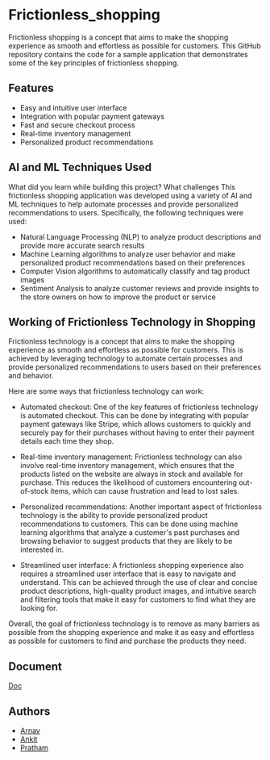 # Frictionless_shopping

Frictionless shopping is a concept that aims to make the shopping experience as smooth and effortless as possible for customers. This GitHub repository contains the code for a sample application that demonstrates some of the key principles of frictionless shopping.

## Features
- Easy and intuitive user interface
- Integration with popular payment gateways
- Fast and secure checkout process
- Real-time inventory management
- Personalized product recommendations


## AI and ML Techniques Used

What did you learn while building this project? What challenges This frictionless shopping application was developed using a variety of AI and ML techniques to help automate processes and provide personalized recommendations to users. Specifically, the following techniques were used:

- Natural Language Processing (NLP) to analyze product descriptions and provide more accurate search results
- Machine Learning algorithms to analyze user behavior and make personalized product recommendations based on their preferences
- Computer Vision algorithms to automatically classify and tag product images
- Sentiment Analysis to analyze customer reviews and provide insights to the store owners on how to improve the product or service


## Working of Frictionless Technology in Shopping

Frictionless technology is a concept that aims to make the shopping experience as smooth and effortless as possible for customers. This is achieved by leveraging technology to automate certain processes and provide personalized recommendations to users based on their preferences and behavior.

Here are some ways that frictionless technology can work:

- Automated checkout: One of the key features of frictionless technology is automated checkout. This can be done by integrating with popular payment gateways like Stripe, which allows customers to quickly and securely pay for their purchases without having to enter their payment details each time they shop.

- Real-time inventory management: Frictionless technology can also involve real-time inventory management, which ensures that the products listed on the website are always in stock and available for purchase. This reduces the likelihood of customers encountering out-of-stock items, which can cause frustration and lead to lost sales.

- Personalized recommendations: Another important aspect of frictionless technology is the ability to provide personalized product recommendations to customers. This can be done using machine learning algorithms that analyze a customer's past purchases and browsing behavior to suggest products that they are likely to be interested in.

- Streamlined user interface: A frictionless shopping experience also requires a streamlined user interface that is easy to navigate and understand. This can be achieved through the use of clear and concise product descriptions, high-quality product images, and intuitive search and filtering tools that make it easy for customers to find what they are looking for.

Overall, the goal of frictionless technology is to remove as many barriers as possible from the shopping experience and make it as easy and effortless as possible for customers to find and purchase the products they need.

## Document 
[Doc](https://github.com/Arnav131003/Frictionless_shopping/files/10964168/FRICTIONLESS.SHOPPING.TECHNOLOGY.USING.SMART.TROLLEY.pdf)


## Authors

- [Arnav](https://www.github.com/Arnav131003)
- [Ankit]()
- [Pratham](https://github.com/pratham-agarwalla)
